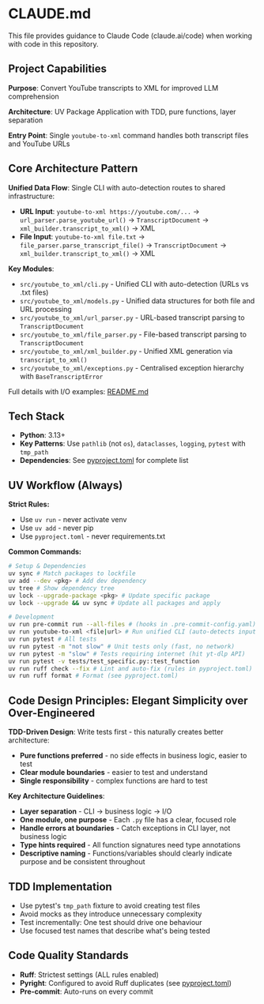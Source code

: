 # CLAUDE.md

This file provides guidance to Claude Code (claude.ai/code) when working with code in this repository.

## Project Capabilities
**Purpose**: Convert YouTube transcripts to XML for improved LLM comprehension

**Architecture**: UV Package Application with TDD, pure functions, layer separation

**Entry Point**: Single `youtube-to-xml` command handles both transcript files and YouTube URLs

## Core Architecture Pattern

**Unified Data Flow**: Single CLI with auto-detection routes to shared infrastructure:
- **URL Input**: `youtube-to-xml https://youtube.com/...` → `url_parser.parse_youtube_url()` → `TranscriptDocument` → `xml_builder.transcript_to_xml()` → XML
- **File Input**: `youtube-to-xml file.txt` → `file_parser.parse_transcript_file()` → `TranscriptDocument` → `xml_builder.transcript_to_xml()` → XML

**Key Modules**:
- `src/youtube_to_xml/cli.py` - Unified CLI with auto-detection (URLs vs .txt files)
- `src/youtube_to_xml/models.py` - Unified data structures for both file and URL processing
- `src/youtube_to_xml/url_parser.py` - URL-based transcript parsing to `TranscriptDocument`
- `src/youtube_to_xml/file_parser.py` - File-based transcript parsing to `TranscriptDocument`
- `src/youtube_to_xml/xml_builder.py` - Unified XML generation via `transcript_to_xml()`
- `src/youtube_to_xml/exceptions.py` - Centralised exception hierarchy with `BaseTranscriptError`

Full details with I/O examples: [README.md](README.md)

## Tech Stack

- **Python**: 3.13+
- **Key Patterns**: Use `pathlib` (not `os`), `dataclasses`, `logging`, `pytest` with `tmp_path`
- **Dependencies**: See [pyproject.toml](pyproject.toml) for complete list

## UV Workflow (Always)

**Strict Rules:**
- Use `uv run` - never activate venv
- Use `uv add` - never pip
- Use `pyproject.toml` - never requirements.txt

**Common Commands:**
```bash
# Setup & Dependencies
uv sync # Match packages to lockfile
uv add --dev <pkg> # Add dev dependency
uv tree # Show dependency tree
uv lock --upgrade-package <pkg> # Update specific package
uv lock --upgrade && uv sync # Update all packages and apply

# Development
uv run pre-commit run --all-files # (hooks in .pre-commit-config.yaml)
uv run youtube-to-xml <file|url> # Run unified CLI (auto-detects input type)
uv run pytest # All tests
uv run pytest -m "not slow" # Unit tests only (fast, no network)
uv run pytest -m "slow" # Tests requiring internet (hit yt-dlp API)
uv run pytest -v tests/test_specific.py::test_function
uv run ruff check --fix # Lint and auto-fix (rules in pyproject.toml)
uv run ruff format # Format (see pyproject.toml)
```

## Code Design Principles: Elegant Simplicity over Over-Engineered

**TDD-Driven Design**: Write tests first - this naturally creates better architecture:
- **Pure functions preferred** - no side effects in business logic, easier to test
- **Clear module boundaries** - easier to test and understand
- **Single responsibility** - complex functions are hard to test

**Key Architecture Guidelines**:
- **Layer separation** - CLI → business logic → I/O
- **One module, one purpose** - Each `.py` file has a clear, focused role
- **Handle errors at boundaries** - Catch exceptions in CLI layer, not business logic
- **Type hints required** - All function signatures need type annotations
- **Descriptive naming** - Functions/variables should clearly indicate purpose and be consistent throughout

## TDD Implementation

- Use pytest's `tmp_path` fixture to avoid creating test files
- Avoid mocks as they introduce unnecessary complexity
- Test incrementally: One test should drive one behaviour
- Use focused test names that describe what's being tested

## Code Quality Standards

- **Ruff**: Strictest settings (ALL rules enabled)
- **Pyright**: Configured to avoid Ruff duplicates (see [pyproject.toml](pyproject.toml))
- **Pre-commit**: Auto-runs on every commit